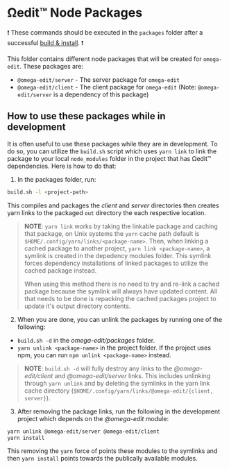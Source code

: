 # Ωedit™ Node Packages

:exclamation: These commands should be executed in the `packages` folder after a successful [build & install](../README.md). :exclamation:

This folder contains different node packages that will be created for `omega-edit`.  These packages are:

* `@omega-edit/server` - The server package for `omega-edit`
* `@omega-edit/client` - The client package for `omega-edit` (Note: `@omega-edit/server` is a dependency of this package)

## How to use these packages while in development

It is often useful to use these packages while they are in development. To do so, you can utilize the `build.sh` script which uses `yarn link` to link the package to your local `node_modules` folder in the project that has Ωedit™ dependencies.  Here is how to do that:

1. In the packages folder, run:
  
```bash
build.sh -l <project-path>
```

This compiles and packages the *client* and *server* directories then creates yarn links to the packaged `out` directory the each respective location.

> **NOTE**: `yarn link` works by taking the linkable package and caching that package, on Unix systems the `yarn` cache path default is `$HOME/.config/yarn/links/<package-name>`.
> Then, when linking a cached package to another project, `yarn link <package-name>`, a symlink is created in the depedency modules folder. This symlink forces dependency
> installations of linked packages to utilize the cached package instead.
>
> When using this method there is no need to try and re-link a cached package because the symlink will always have updated content. All that needs to be done is repacking
> the cached packages project to update it's output directory contents.

2. When you are done, you can unlink the packages by running one of the following:
- `build.sh -d` in the *omega-edit/packages* folder. 
- `yarn unlink <package-name>` in the project folder.
If the project uses npm, you can run `npm unlink <package-name>` instead.

> **NOTE**: `build.sh -d` will fully destroy any links to the *@omega-edit/client* and *@omega-edit/server* links. This includes unlinking through `yarn unlink` and by deleting
> the symlinks in the yarn link cache directory (`$HOME/.config/yarn/links/@omega-edit/{client, server}`).

3. After removing the package links, run the following in the development project which depends on the *@omega-edit* module: 
```bash
yarn unlink @omega-edit/server @omega-edit/client
yarn install
```

This removing the `yarn` force of points these modules to the symlinks and then `yarn install` points towards the publically available modules.
